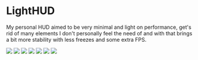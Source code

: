 # LightHUD

My personal HUD aimed to be very minimal and light on performance, get's rid of many elements I don't personally feel the need of and with that brings a bit more stability with less freezes and some extra FPS.

![](https://i.imgur.com/aaDrJpN.jpg)
![](https://i.imgur.com/SLkknry.jpg)
![](https://i.imgur.com/UcPU97G.jpg)
![](https://i.imgur.com/UMxx2Le.jpg)
![](https://i.imgur.com/KtGKbTh.jpg)
![](https://i.imgur.com/FXe4HWW.jpg)
![](https://i.imgur.com/LPYCrpj.jpg)